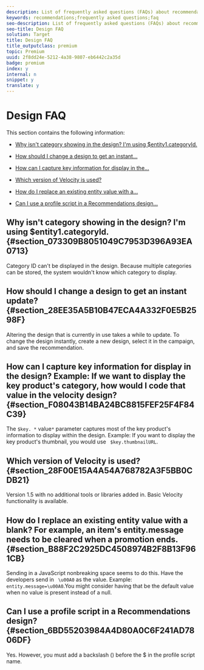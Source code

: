 ```yaml
---
description: List of frequently asked questions (FAQs) about recommendations designs.
keywords: recommendations;frequently asked questions;faq
seo-description: List of frequently asked questions (FAQs) about recommendations designs.
seo-title: Design FAQ
solution: Target
title: Design FAQ
title_outputclass: premium
topic: Premium
uuid: 2f8dd24e-5212-4a38-9807-eb6442c2a35d
badge: premium
index: y
internal: n
snippet: y
translate: y
---
```


# Design FAQ

This section contains the following information: 


* [ Why isn't category showing in the design? I'm using $entity1.categoryId.](../../../c_recommendations/t_create_recs_activity/c_design-overview/c_template_faq.md#section_073309B8051049C7953D396A93EA0713) 

* [ How should I change a design to get an instant...](../../../c_recommendations/t_create_recs_activity/c_design-overview/c_template_faq.md#section_28EE35A5B10B47ECA4A332F0E5B2598F) 

* [ How can I capture key information for display in the...](../../../c_recommendations/t_create_recs_activity/c_design-overview/c_template_faq.md#section_F08043B14BA24BC8815FEF25F4F84C39) 

* [ Which version of Velocity is used?](../../../c_recommendations/t_create_recs_activity/c_design-overview/c_template_faq.md#section_28F00E15A4A54A768782A3F5BB0CDB21) 

* [ How do I replace an existing entity value with a...](../../../c_recommendations/t_create_recs_activity/c_design-overview/c_template_faq.md#section_B88F2C2925DC4508974B2F8B13F961CB) 

* [ Can I use a profile script in a Recommendations design...](../../../c_recommendations/t_create_recs_activity/c_design-overview/c_template_faq.md#section_6BD55203984A4D80A0C6F241AD7806DF) 



## Why isn't category showing in the design? I'm using $entity1.categoryId. {#section_073309B8051049C7953D396A93EA0713}

Category ID can't be displayed in the design. Because multiple categories can be stored, the system wouldn't know which category to display. 

## How should I change a design to get an instant update? {#section_28EE35A5B10B47ECA4A332F0E5B2598F}

Altering the design that is currently in use takes a while to update. To change the design instantly, create a new design, select it in the campaign, and save the recommendation. 

## How can I capture key information for display in the design? Example: If we want to display the key product's category, how would I code that value in the velocity design? {#section_F08043B14BA24BC8815FEF25F4F84C39}

The `$key. *` value`*` parameter captures most of the key product's information to display within the design. Example: If you want to display the key product's thumbnail, you would use ` $key.thumbnailURL`. 

## Which version of Velocity is used? {#section_28F00E15A4A54A768782A3F5BB0CDB21}

Version 1.5 with no additional tools or libraries added in. Basic Velocity functionality is available. 

## How do I replace an existing entity value with a blank? For example, an item's entity.message needs to be cleared when a promotion ends. {#section_B88F2C2925DC4508974B2F8B13F961CB}

Sending in a JavaScript nonbreaking space seems to do this. Have the developers send in ` \u00A0` as the value. Example: ` entity.message=\u00A0`.You might consider having that be the default value when no value is present instead of a null. 

## Can I use a profile script in a Recommendations design? {#section_6BD55203984A4D80A0C6F241AD7806DF}

Yes. However, you must add a backslash (\) before the $ in the profile script name. 
